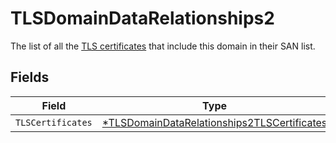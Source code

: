 # TLSDomainDataRelationships2

The list of all the [TLS certificates](#tls_certificates) that include this domain in their SAN list.


## Fields

| Field                                                                                                            | Type                                                                                                             | Required                                                                                                         | Description                                                                                                      |
| ---------------------------------------------------------------------------------------------------------------- | ---------------------------------------------------------------------------------------------------------------- | ---------------------------------------------------------------------------------------------------------------- | ---------------------------------------------------------------------------------------------------------------- |
| `TLSCertificates`                                                                                                | [*TLSDomainDataRelationships2TLSCertificates](../../models/shared/tlsdomaindatarelationships2tlscertificates.md) | :heavy_minus_sign:                                                                                               | N/A                                                                                                              |